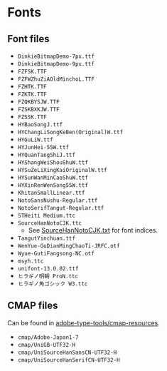 # Fonts

## Font files

- `DinkieBitmapDemo-7px.ttf`
- `DinkieBitmapDemo-9px.ttf`
- `FZFSK.TTF`
- `FZFWZhuZiAOldMinchoL.TTF`
- `FZHTK.TTF`
- `FZKTK.TTF`
- `FZQKBYSJW.TTF`
- `FZSKBXKJW.TTF`
- `FZSSK.TTF`
- `HYBaoSongJ.ttf`
- `HYChangLiSongKeBen(Original)W.ttf`
- `HYGuLiW.ttf`
- `HYJunHei-55W.ttf`
- `HYQuanTangShiJ.ttf`
- `HYShangWeiShouShuW.ttf`
- `HYSuZeLiXingKaiOriginalW.ttf`
- `HYSunWanMinCaoShuW.ttf`
- `HYXinRenWenSong55W.ttf`
- `KhitanSmallLinear.ttf`
- `NotoSansNushu-Regular.ttf`
- `NotoSerifTangut-Regular.ttf`
- `STHeiti Medium.ttc`
- `SourceHanNotoCJK.ttc`
  - See [SourceHanNotoCJK.txt](SourceHanNotoCJK.txt) for font indices.
- `TangutYinchuan.ttf`
- `WenYue-GuDianMingChaoTi-JRFC.otf`
- `Wyue-GutiFangsong-NC.otf`
- `msyh.ttc`
- `unifont-13.0.02.ttf`
- `ヒラギノ明朝 ProN.ttc`
- `ヒラギノ角ゴシック W3.ttc`

## CMAP files

Can be found in [adobe-type-tools/cmap-resources](https://github.com/adobe-type-tools/cmap-resources).

- `cmap/Adobe-Japan1-7`
- `cmap/UniGB-UTF32-H`
- `cmap/UniSourceHanSansCN-UTF32-H`
- `cmap/UniSourceHanSerifCN-UTF32-H`
